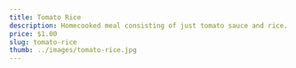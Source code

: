 ```yaml
---
title: Tomato Rice
description: Homecooked meal consisting of just tomato sauce and rice. A failed experiment, come collect @Ang Mo Kio Avenue 6 Blk 100
price: $1.00
slug: tomato-rice
thumb: ../images/tomato-rice.jpg
---
```


